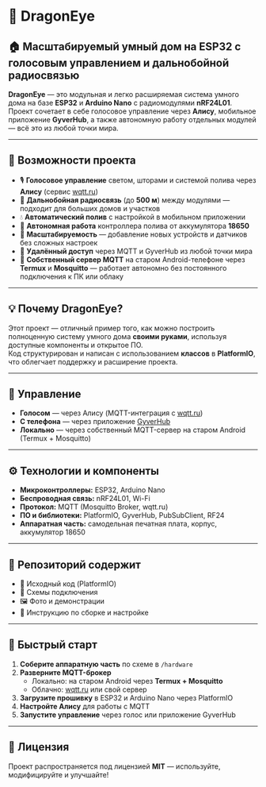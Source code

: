 # 🐉 DragonEye  
## 🏠 Масштабируемый умный дом на ESP32 с голосовым управлением и дальнобойной радиосвязью

**DragonEye** — это модульная и легко расширяемая система умного дома на базе **ESP32** и **Arduino Nano** с радиомодулями **nRF24L01**.  
Проект сочетает в себе голосовое управление через **Алису**, мобильное приложение **GyverHub**, а также автономную работу отдельных модулей — всё это из любой точки мира.

---

## 🚀 Возможности проекта
- 🎙 **Голосовое управление** светом, шторами и системой полива через **Алису** (сервис [wqtt.ru](https://wqtt.ru))  
- 📡 **Дальнобойная радиосвязь** (до **500 м**) между модулями — подходит для больших домов и участков  
- 💧 **Автоматический полив** с настройкой в мобильном приложении  
- 🔋 **Автономная работа** контроллера полива от аккумулятора **18650**  
- 🧩 **Масштабируемость** — добавление новых устройств и датчиков без сложных настроек  
- 📱 **Удалённый доступ** через MQTT и GyverHub из любой точки мира  
- 📲 **Собственный сервер MQTT** на старом Android-телефоне через **Termux** и **Mosquitto** — работает автономно без постоянного подключения к ПК или облаку  

---

## 💡 Почему DragonEye?
Этот проект — отличный пример того, как можно построить полноценную систему умного дома **своими руками**, используя доступные компоненты и открытое ПО.  
Код структурирован и написан с использованием **классов** в **PlatformIO**, что облегчает поддержку и расширение проекта.

---

## 📱 Управление
- **Голосом** — через Алису (MQTT-интеграция с [wqtt.ru](https://wqtt.ru))  
- **С телефона** — через приложение [GyverHub](https://github.com/GyverLibs/GyverHub)  
- **Локально** — через собственный MQTT-сервер на старом Android (Termux + Mosquitto)  

---

## ⚙️ Технологии и компоненты
- **Микроконтроллеры:** ESP32, Arduino Nano  
- **Беспроводная связь:** nRF24L01, Wi-Fi  
- **Протокол:** MQTT (Mosquitto Broker, wqtt.ru)  
- **ПО и библиотеки:** PlatformIO, GyverHub, PubSubClient, RF24  
- **Аппаратная часть:** самодельная печатная плата, корпус, аккумулятор 18650  

---

## 📂 Репозиторий содержит
- 📝 Исходный код (PlatformIO)  
- 🔌 Схемы подключения  
- 🖼 Фото и демонстрации  
- 📜 Инструкцию по сборке и настройке  

---

## 🔧 Быстрый старт
1. **Соберите аппаратную часть** по схеме в `/hardware`  
2. **Разверните MQTT-брокер**  
   - Локально: на старом Android через **Termux + Mosquitto**  
   - Облачно: [wqtt.ru](https://wqtt.ru) или свой сервер  
3. **Загрузите прошивку** в ESP32 и Arduino Nano через PlatformIO  
4. **Настройте Алису** для работы с MQTT  
5. **Запустите управление** через голос или приложение GyverHub  

---

## 📜 Лицензия
Проект распространяется под лицензией **MIT** — используйте, модифицируйте и улучшайте!
